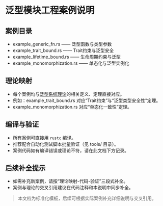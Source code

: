 # 泛型模块工程案例说明

## 案例目录

- example_generic_fn.rs      —— 泛型函数与类型参数
- example_trait_bound.rs     —— Trait约束与泛型安全
- example_lifetime_bound.rs  —— 生命周期约束与泛型
- example_monomorphization.rs —— 单态化与泛型实例化

## 理论映射

- 每个案例均与[泛型系统理论](../01_formal_generics_system.md)的相关定义、定理直接对应。
- 例如：example_trait_bound.rs 对应“Trait约束”与“泛型类型安全性”定理。
- example_monomorphization.rs 对应“单态化一致性”定理。

## 编译与验证

- 所有案例可直接用 `rustc` 编译。
- 推荐配合自动化测试脚本批量验证（见 tools/ 目录）。
- 案例代码如有编译错误或理论不符，请在此文档下方记录。

## 后续补全提示

- 如需补充新案例，请按“理论映射-代码-验证”三段式补全。
- 案例与理论的交叉引用建议在代码注释和本说明中同步补全。

> 本文档为标准化模板，后续可根据实际案例补充详细说明与交叉引用。
